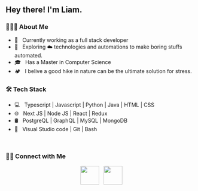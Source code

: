 <h2> Hey there! I'm Liam.</h2>

<h3> 👨🏻‍💻 About Me </h3>

- 🔭 &nbsp; Currently working as a full stack developer 
- 🤔 &nbsp; Exploring ☁️ technologies and automations to make boring stuffs automated.
- 🎓 &nbsp; Has a Master in Computer Science
- 🏕️ &nbsp; I belive a good hike in nature can be the ultimate solution for stress. 

<h3>🛠 Tech Stack</h3>

- 💻 &nbsp; Typescript | Javascript | Python | Java | HTML | CSS
- 🌐 &nbsp; Next JS | Node JS | React | Redux
- 🛢 &nbsp; PostgreQL | GraphQL | MySQL | MongoDB
- 🔧 &nbsp; Visual Studio code | Git | Bash

<br>

<h3> 🤝🏻 Connect with Me </h3>

<p align="center">
&nbsp; <a href="https://www.linkedin.com/in/liam-nguyen-36198bb3/" target="_blank" rel="noopener noreferrer"><img src="https://img.icons8.com/plasticine/100/000000/linkedin.png" width="50" /></a>
&nbsp; <a href="mailto:liam.nguyen.dev@gmail.com" target="_blank" rel="noopener noreferrer"><img src="https://img.icons8.com/plasticine/100/000000/gmail.png"  width="50" /></a>
</p>
